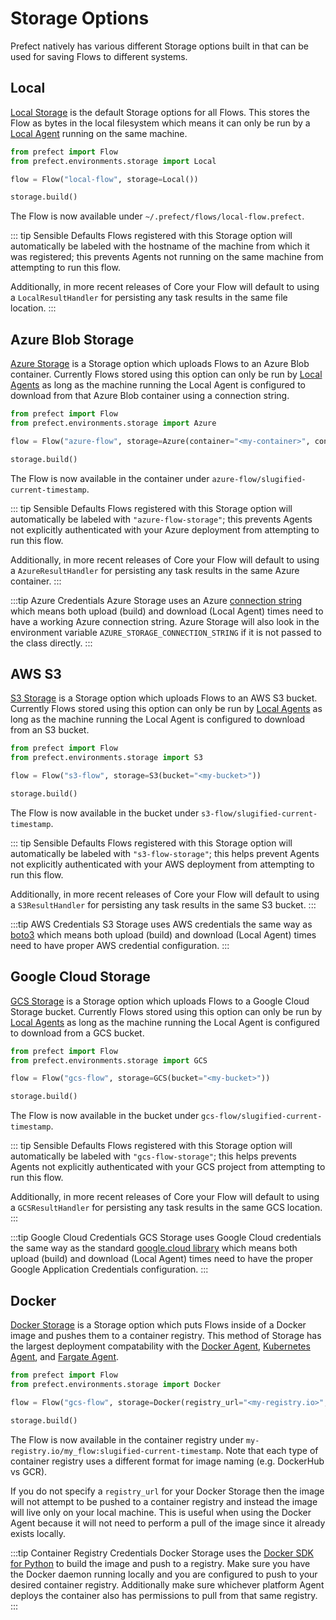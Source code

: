 # Storage Options

Prefect natively has various different Storage options built in that can be used for saving Flows to different systems.

## Local

[Local Storage](/api/unreleased/environments/storage.html#local) is the default Storage options for all Flows. This stores the Flow as bytes in the local filesystem which means it can only be run by a [Local Agent](/cloud/agent/local.html) running on the same machine.

```python
from prefect import Flow
from prefect.environments.storage import Local

flow = Flow("local-flow", storage=Local())

storage.build()
```

The Flow is now available under `~/.prefect/flows/local-flow.prefect`. 

::: tip Sensible Defaults
Flows registered with this Storage option will automatically be labeled with the hostname of the machine from which it was registered; this prevents Agents not running on the same machine from attempting to run this flow.

Additionally, in more recent releases of Core your Flow will default to using a `LocalResultHandler` for persisting any task results in the same file location.
::: 

## Azure Blob Storage

[Azure Storage](/api/unreleased/environments/storage.html#azure) is a Storage option which uploads Flows to an Azure Blob container. Currently Flows stored using this option can only be run by [Local Agents](/cloud/agent/local.html) as long as the machine running the Local Agent is configured to download from that Azure Blob container using a connection string.

```python
from prefect import Flow
from prefect.environments.storage import Azure

flow = Flow("azure-flow", storage=Azure(container="<my-container>", connection_string="<my-connection-string>"))

storage.build()
```

The Flow is now available in the container under `azure-flow/slugified-current-timestamp`. 

::: tip Sensible Defaults
Flows registered with this Storage option will automatically be labeled with `"azure-flow-storage"`; this prevents Agents not explicitly authenticated with your Azure deployment from attempting to run this flow.

Additionally, in more recent releases of Core your Flow will default to using a `AzureResultHandler` for persisting any task results in the same Azure container.
::: 

:::tip Azure Credentials
Azure Storage uses an Azure [connection string](https://docs.microsoft.com/en-us/azure/storage/common/storage-configure-connection-string) which means both upload (build) and download (Local Agent) times need to have a working Azure connection string. Azure Storage will also look in the environment variable `AZURE_STORAGE_CONNECTION_STRING` if it is not passed to the class directly.
:::

## AWS S3

[S3 Storage](/api/unreleased/environments/storage.html#s3) is a Storage option which uploads Flows to an AWS S3 bucket. Currently Flows stored using this option can only be run by [Local Agents](/cloud/agent/local.html) as long as the machine running the Local Agent is configured to download from an S3 bucket.

```python
from prefect import Flow
from prefect.environments.storage import S3

flow = Flow("s3-flow", storage=S3(bucket="<my-bucket>"))

storage.build()
```

The Flow is now available in the bucket under `s3-flow/slugified-current-timestamp`. 

::: tip Sensible Defaults
Flows registered with this Storage option will automatically be labeled with `"s3-flow-storage"`; this helps prevent Agents not explicitly authenticated with your AWS deployment from attempting to run this flow.

Additionally, in more recent releases of Core your Flow will default to using a `S3ResultHandler` for persisting any task results in the same S3 bucket.
::: 

:::tip AWS Credentials
S3 Storage uses AWS credentials the same way as [boto3](https://boto3.amazonaws.com/v1/documentation/api/latest/guide/configuration.html) which means both upload (build) and download (Local Agent) times need to have proper AWS credential configuration.
:::

## Google Cloud Storage

[GCS Storage](/api/unreleased/environments/storage.html#gcs) is a Storage option which uploads Flows to a Google Cloud Storage bucket. Currently Flows stored using this option can only be run by [Local Agents](/cloud/agent/local.html) as long as the machine running the Local Agent is configured to download from a GCS bucket.

```python
from prefect import Flow
from prefect.environments.storage import GCS

flow = Flow("gcs-flow", storage=GCS(bucket="<my-bucket>"))

storage.build()
```

The Flow is now available in the bucket under `gcs-flow/slugified-current-timestamp`. 

::: tip Sensible Defaults
Flows registered with this Storage option will automatically be labeled with `"gcs-flow-storage"`; this helps prevents Agents not explicitly authenticated with your GCS project from attempting to run this flow.

Additionally, in more recent releases of Core your Flow will default to using a `GCSResultHandler` for persisting any task results in the same GCS location.
::: 

:::tip Google Cloud Credentials
GCS Storage uses Google Cloud credentials the same way as the standard [google.cloud library](https://cloud.google.com/docs/authentication/production#auth-cloud-implicit-python) which means both upload (build) and download (Local Agent) times need to have the proper Google Application Credentials configuration.
:::

## Docker

[Docker Storage](/api/unreleased/environments/storage.html#docker) is a Storage option which puts Flows inside of a Docker image and pushes them to a container registry. This method of Storage has the largest deployment compatability with the [Docker Agent](/cloud/agent/docker.html), [Kubernetes Agent](/cloud/agent/kubernetes.html), and [Fargate Agent](/cloud/agent/fargate.html).

```python
from prefect import Flow
from prefect.environments.storage import Docker

flow = Flow("gcs-flow", storage=Docker(registry_url="<my-registry.io>", image_name="my_flow"))

storage.build()
```

The Flow is now available in the container registry under `my-registry.io/my_flow:slugified-current-timestamp`. Note that each type of container registry uses a different format for image naming (e.g. DockerHub vs GCR).

If you do not specify a `registry_url` for your Docker Storage then the image will not attempt to be pushed to a container registry and instead the image will live only on your local machine. This is useful when using the Docker Agent because it will not need to perform a pull of the image since it already exists locally.

:::tip Container Registry Credentials
Docker Storage uses the [Docker SDK for Python](https://docker-py.readthedocs.io/en/stable/index.html) to build the image and push to a registry. Make sure you have the Docker daemon running locally and you are configured to push to your desired container registry. Additionally make sure whichever platform Agent deploys the container also has permissions to pull from that same registry.
:::
